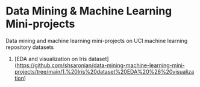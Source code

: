 # Data Mining & Machine Learning Mini-projects
Data mining and machine learning mini-projects on UCI machine learning repository datasets
1. [EDA and visualization on Iris dataset] (https://github.com/shsaronian/data-mining-machine-learning-mini-projects/tree/main/1.%20Iris%20dataset%20EDA%20%26%20visualization)

